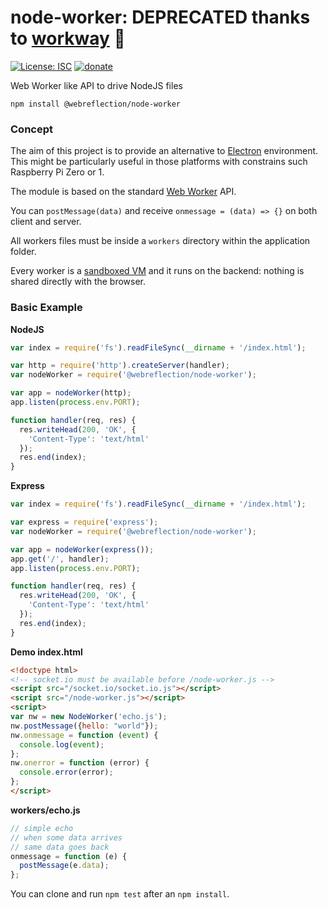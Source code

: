 # node-worker: DEPRECATED thanks to [workway](https://github.com/WebReflection/workway#workway--) 🎉

[![License: ISC](https://img.shields.io/badge/License-ISC-yellow.svg)](https://opensource.org/licenses/ISC) [![donate](https://img.shields.io/badge/$-donate-ff69b4.svg?maxAge=2592000&style=flat)](https://github.com/WebReflection/donate)

Web Worker like API to drive NodeJS files

`npm install @webreflection/node-worker`

### Concept

The aim of this project is to provide an alternative to [Electron](https://electron.atom.io/) environment.
This might be particularly useful in those platforms with constrains such Raspberry Pi Zero or 1.

The module is based on the standard [Web Worker](https://developer.mozilla.org/en-US/docs/Web/API/Web_Workers_API/Using_web_workers) API.

You can `postMessage(data)` and receive `onmessage = (data) => {}` on both client and server.

All workers files must be inside a `workers` directory within the application folder.

Every worker is a [sandboxed VM](https://nodejs.org/api/vm.html) and it runs on the backend: nothing is shared directly with the browser.

### Basic Example

**NodeJS**
```js
var index = require('fs').readFileSync(__dirname + '/index.html');

var http = require('http').createServer(handler);
var nodeWorker = require('@webreflection/node-worker');

var app = nodeWorker(http);
app.listen(process.env.PORT);

function handler(req, res) {
  res.writeHead(200, 'OK', {
    'Content-Type': 'text/html'
  });
  res.end(index);
}
```

**Express**
```js
var index = require('fs').readFileSync(__dirname + '/index.html');

var express = require('express');
var nodeWorker = require('@webreflection/node-worker');

var app = nodeWorker(express());
app.get('/', handler);
app.listen(process.env.PORT);

function handler(req, res) {
  res.writeHead(200, 'OK', {
    'Content-Type': 'text/html'
  });
  res.end(index);
}
```

**Demo index.html**
```html
<!doctype html>
<!-- socket.io must be available before /node-worker.js -->
<script src="/socket.io/socket.io.js"></script>
<script src="/node-worker.js"></script>
<script>
var nw = new NodeWorker('echo.js');
nw.postMessage({hello: "world"});
nw.onmessage = function (event) {
  console.log(event);
};
nw.onerror = function (error) {
  console.error(error);
};
</script>
```

**workers/echo.js**
```js
// simple echo
// when some data arrives
// same data goes back
onmessage = function (e) {
  postMessage(e.data);
};
```

You can clone and run `npm test` after an `npm install`.